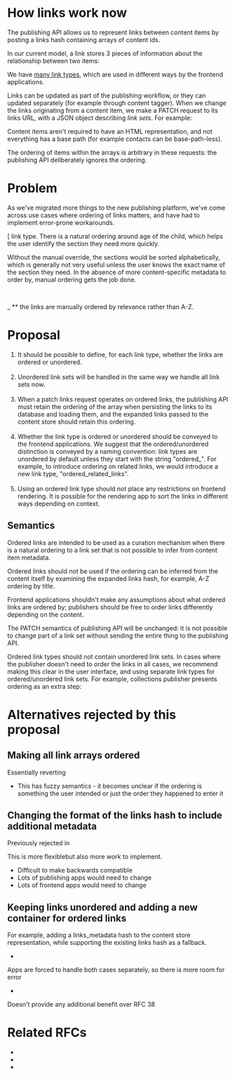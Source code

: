 # How links work now

The publishing API allows us to represent links between content items by posting a links hash containing arrays of content ids.

In our current model, a link stores 3 pieces of information about the relationship between two items:

We have [many link types](https://gist.github.com/MatMoore/e047a2807807c960e1f7c5fc3a7e34e3), which are used in different ways by the frontend applications.

Links can be updated as part of the publishing workflow, or they can updated separately (for example through content tagger). When we change the links originating from a content item, we make a PATCH request to its links URL, with a JSON object describing&nbsp;_link sets_.&nbsp;For example:

Content items aren't required to have an HTML representation, and not everything has a base path (for example contacts can be base-path-less).

The ordering of items within the arrays is arbitrary in these requests: the publishing API deliberately ignores the ordering.

# Problem

As we've migrated more things to the new publishing platform, we've come across use cases where ordering of links matters, and have had to implement error-prone workarounds.

[ link type. There is a natural ordering around age of the child, which helps the user identify the section they need more quickly.

Without the manual override, the sections would be sorted alphabetically, which is generally not very useful unless the user knows the exact name of the section they need. In the absence of more content-specific metadata to order by, manual ordering gets the job done.

&nbsp;

_ **&nbsp;the links are manually ordered by relevance rather than A-Z.

# Proposal&nbsp;

1. It should be possible to define, for each link type, whether the links are ordered or unordered.  
&nbsp;
2. Unordered link sets will be handled in the same way we handle all link sets now.  
&nbsp;
3. When a patch links request operates on ordered links, the publishing API must retain the ordering of the array when persisting the links to its database and loading them, and the expanded links passed to the content store should retain this ordering.  
&nbsp;
4. Whether the link type is ordered or unordered should be conveyed to the frontend applications. We suggest that the ordered/unordered distinction is conveyed by a naming convention: link types are unordered by default unless they start with the string "ordered\_". For example, to introduce ordering on related links, we would introduce a new link type, "ordered\_related\_links".  
&nbsp;
5. Using an ordered link type should not place any restrictions on frontend rendering. It is possible for the rendering app to sort the links in different ways depending on context.

## Semantics

Ordered links are intended to be used as a curation mechanism when there is a natural ordering to a link set that is not possible to infer from content item metadata.

Ordered links should not be used if the ordering can be inferred from the content itself by examining the expanded links hash, for example, A-Z ordering by title.

Frontend applications shouldn't make any assumptions about what ordered links are ordered by; publishers should be free to order links differently depending on the content.

The PATCH semantics of publishing API will be unchanged: it is not possible to change part of a link set without sending the entire thing to the publishing API.

Ordered link types should not contain unordered link sets. In cases where the publisher doesn't need to order the links in all cases, we recommend making this clear in the user interface, and using separate link types for ordered/unordered link sets. For example, collections publisher presents ordering as an extra step:

# Alternatives rejected by this proposal

## Making all link arrays ordered

Essentially reverting&nbsp;

- This has fuzzy semantics - it becomes unclear if the ordering is something the user intended or just the order they happened to enter it

## Changing the format of the links hash to include additional metadata

Previously rejected in&nbsp;

This is more flexiblebut also more work to implement.&nbsp;

- Difficult to make backwards compatible
- Lots of publishing apps would need to change
- Lots of frontend apps would need to change

## Keeping links unordered and adding a new container for ordered links

For example, adding a links\_metadata hash to the content store representation, while supporting the existing links hash as a fallback.

- 

Apps are forced to handle both cases separately, so there is more room for error

- 

Doesn't provide any additional benefit over RFC 38

# Related RFCs

- 
- 
- 

